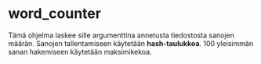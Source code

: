 # word_counter

Tämä ohjelma laskee sille argumenttina annetusta tiedostosta sanojen määrän.
Sanojen tallentamiseen käytetään **hash-taulukkoa**.
100 yleisimmän sanan hakemiseen käytetään maksimikekoa.
